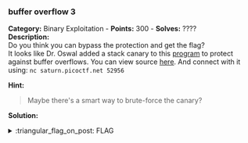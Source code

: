 ### buffer overflow 3
**Category:** Binary Exploitation - **Points:** 300 - **Solves:** ????  
**Description:**  
Do you think you can bypass the protection and get the flag?  
It looks like Dr. Oswal added a stack canary to this [program](./vuln/) to protect against buffer overflows. You can view source [here](./vuln.c/). And connect with it using:
`nc saturn.picoctf.net 52956`  

**Hint:**
> Maybe there's a smart way to brute-force the canary?    

**Solution:**  

<details>
  <summary>:triangular_flag_on_post: FLAG</summary>

  ```
  picoCTF{}
  ```
</details>
